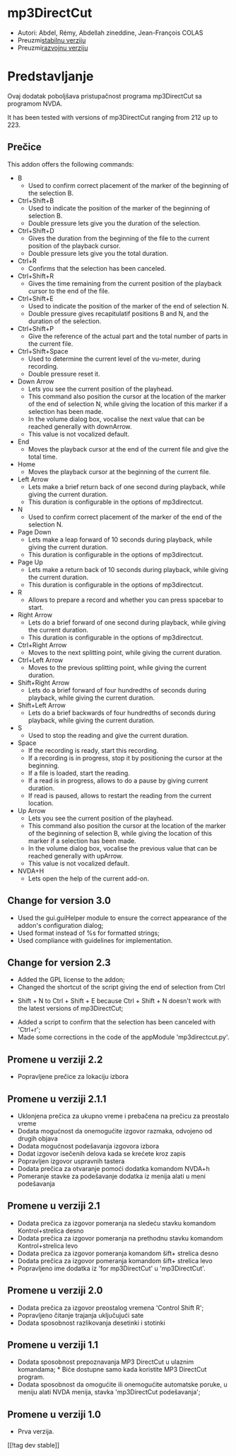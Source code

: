 # mp3DirectCut #

*	 Autori: Abdel, Rémy, Abdellah zineddine, Jean-François COLAS
*	 Preuzmi[stabilnu verziju][1]
*	 Preuzmi[razvojnu verziju][2]

# Predstavljanje #

Ovaj dodatak poboljšava pristupačnost programa mp3DirectCut sa programom
NVDA.

It has been tested with versions of mp3DirectCut ranging from 212 up to 223.

## Prečice ##

This addon offers the following commands:

*	B
	*	Used to confirm correct placement of the marker of the beginning of the selection B.
*	Ctrl+Shift+B
	*	Used to indicate the position of the marker of the beginning of selection B.
	*	Double pressure lets give you the duration of the selection.
*	Ctrl+Shift+D
	*	Gives the duration from the beginning of the file to the current position of the playback cursor.
	*	Double pressure lets give you the total duration.
*	Ctrl+R
	*	Confirms that the selection has been canceled.
*	Ctrl+Shift+R
	*	Gives the time remaining from the current position of the playback cursor to the end of the file.
*	Ctrl+Shift+E
	*	Used to indicate the position of the marker of the end of selection N.
	*	Double pressure gives recapitulatif positions B and N, and the duration of the selection.
*	Ctrl+Shift+P
	*	Give the reference of the actual part and the total number of parts in the current file.
*	Ctrl+Shift+Space
	*	Used to determine the current level of the vu-meter, during recording.
	*	Double pressure reset it.
*	Down Arrow
	*	Lets you see the current position of the playhead.
	*	This command also position the cursor at the location of the marker of the end of selection N, while giving the location of this marker if a selection has been made.
	*	In the volume dialog box, vocalise the next value that can be reached generally with downArrow.
	*	This value is not vocalized default.
*	End
	*	Moves the playback cursor at the end of the current file and give the total time.
*	Home
	*	Moves the playback cursor at the beginning of the current file.
*	Left Arrow
	*	Lets make a brief return back of one second during playback, while giving the current duration.
	*	This duration is configurable in the options of mp3directcut.
*	N
	*	Used to confirm correct placement of the marker of the end of the selection N.
*	Page Down
	*	Lets make a leap forward of 10 seconds during playback, while giving the current duration.
	*	This duration is configurable in the options of mp3directcut.
*	Page Up
	*	Lets make a return back of 10 seconds during playback, while giving the current duration.
	*	This duration is configurable in the options of mp3directcut.
*	R
	*	Allows to prepare a record and whether you can press spacebar to start.
*	Right Arrow
	*	Lets do a brief forward of one second during playback, while giving the current duration.
	*	This duration is configurable in the options of mp3directcut.
*	Ctrl+Right Arrow
	*	Moves to the next splitting point, while giving the current duration.
*	Ctrl+Left Arrow
	*	Moves to the previous splitting point, while giving the current duration.
*	Shift+Right Arrow
	*	Lets do a brief forward of four hundredths of seconds during playback, while giving the current duration.
*	Shift+Left Arrow
	*	Lets do a brief backwards of four hundredths of seconds during playback, while giving the current duration. 
*	S
	*	Used to stop the reading and give the current duration.
*	Space
	*	If the recording is ready, start this recording.
	*	If a recording is in progress, stop it by positioning the cursor at the beginning.
	*	If a file is loaded, start the reading.
	*	If a read is in progress, allows to do a pause by giving current duration.
	*	If read is paused, allows to restart the reading from the current location.
*	Up Arrow
	*	Lets you see the current position of the playhead.
	*	This command also position the cursor at the location of the marker of the beginning of selection B, while giving the location of this marker if a selection has been made.
	*	In the volume dialog box, vocalise the previous value that can be reached generally with upArrow.
	*	This value is not vocalized default.
*	NVDA+H
	*	Lets open the help of the current add-on.

## Change for version 3.0 ##

*	 Used the gui.guiHelper module to ensure the correct appearance of the
   addon's configuration dialog;
*	 Used format instead of %s for formatted strings;
*	 Used compliance with guidelines for implementation.

## Change for version 2.3 ##

*	 Added the GPL license to the addon;
*	 Changed the shortcut of the script giving the end of selection from Ctrl
   + Shift + N to Ctrl + Shift + E because Ctrl + Shift + N doesn't work
   with the latest versions of mp3DirectCut;
*	 Added a script to confirm that the selection has been canceled with
   'Ctrl+r';
*	 Made some corrections in the code of the appModule 'mp3directcut.py'.

## Promene u verziji 2.2 ##

*	 Popravljene prečice za lokaciju izbora

## Promene u verziji 2.1.1 ##

*	 Uklonjena prečica za ukupno vreme i prebačena na prečicu za preostalo
   vreme
*	 Dodata mogućnost da onemogućite izgovor razmaka, odvojeno od drugih
   objava
*	 Dodata mogućnost podešavanja izgovora izbora
*	 Dodat  izgovor isečenih delova kada se krećete kroz zapis
*	 Popravljen izgovor uspravnih tastera
*	 Dodata prečica za otvaranje pomoći dodatka komandom NVDA+h
*	 Pomeranje stavke za podešavanje dodatka iz menija alati u meni
   podešavanja

## Promene u verziji 2.1 ##

*	 Dodata prečica za izgovor pomeranja na sledeću stavku komandom
   Kontrol+strelica desno
*	 Dodata prečica za izgovor pomeranja na prethodnu stavku komandom
   Kontrol+strelica levo
*	 Dodata prečica za izgovor pomeranja komandom šift+ strelica desno
*	 Dodata prečica za izgovor pomeranja komandom šift+ strelica levo
*	 Popravljeno ime dodatka iz 'for mp3DirectCut' u 'mp3DirectCut'.

## Promene u verziji 2.0 ##

*	 Dodata prečica za izgovor preostalog vremena 'Control Shift R';
*	 Popravljeno čitanje trajanja uključujući sate
*	 Dodata sposobnost razlikovanja desetinki i stotinki

## Promene u verziji 1.1 ##

*	 Dodata sposobnost prepoznavanja MP3 DirectCut u ulaznim komandama;
	*	 Biće dostupne samo kada koristite MP3 DirectCut program.
*	 Dodata sposobnost da omogućite ili onemogućite automatske poruke, u meniju alati NVDA menija, stavka 'mp3DirectCut podešavanja';

## Promene u verziji 1.0 ##

*	 Prva verzija.

[[!tag dev stable]]

[1]: https://addons.nvda-project.org/files/get.php?file=mp3dc

[2]: https://addons.nvda-project.org/files/get.php?file=mp3dc-dev

